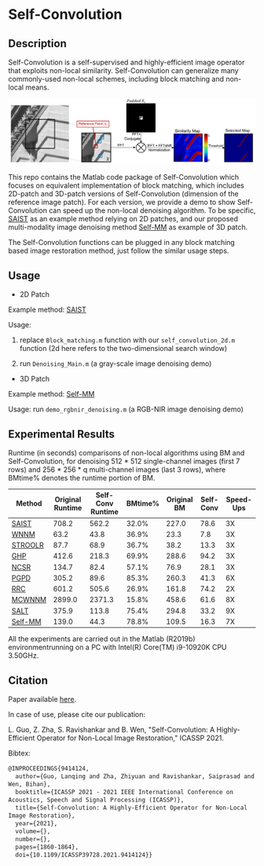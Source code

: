 # Self-Convolution

Description
-----

Self-Convolution is a self-supervised and highly-efficient image operator that exploits non-local similarity. Self-Convolution can generalize many commonly-used non-local schemes, including block matching and non-local means. 

![avatar](self-conv.png)

This repo contains the Matlab code package of Self-Convolution which focuses on equivalent  implementation of block matching, which includes 2D-patch and 3D-patch versions of Self-Convolution (dimension of the reference image patch). For each version, we provide a demo to show Self-Convolution can speed up the non-local denoising algorithm. To be specific, [SAIST](http://see.xidian.edu.cn/faculty/wsdong/Papers/Journal/TIP_LASSC.pdf) as an example method relying on 2D patches, and our proposed multi-modality image denoising method [Self-MM](https://arxiv.org/abs/2006.13714) as example of 3D patch. 

The Self-Convolution functions can be plugged in any block matching based image restoration method, just follow the similar usage steps.

Usage
-----
* 2D Patch

Example method: [SAIST](http://see.xidian.edu.cn/faculty/wsdong/Papers/Journal/TIP_LASSC.pdf)

Usage: 

1. replace `Block_matching.m` function with our `self_convolution_2d.m` function (2d here refers to the two-dimensional search window)

2. run `Denoising_Main.m` (a gray-scale image denoising demo)

* 3D Patch

Example method: [Self-MM](https://arxiv.org/abs/2006.13714)

Usage: run `demo_rgbnir_denoising.m` (a RGB-NIR image denoising demo)

Experimental Results
-----
Runtime (in seconds) comparisons of non-local algorithms using BM and Self-Convolution, for denoising 512 * 512 single-channel images (first 7 rows) and 256 * 256 * q multi-channel images  (last 3 rows), where BMtime\% denotes the runtime portion of BM.

|  Method   | Original Runtime | Self-Conv Runtime | BMtime\% |Original BM | Self-Conv | Speed-Ups|
|  ----  | ----  | ----  | ----  | ----  | ----  | ----  |
| [SAIST](http://see.xidian.edu.cn/faculty/wsdong/Papers/Journal/TIP_LASSC.pdf) | 708.2 | 562.2 | 32.0\% |227.0 |78.6 |3X |
| [WNNM](https://ieeexplore.ieee.org/document/6909762) | 63.2 | 43.8 | 36.9\% | 23.3 |7.8| 3X |
| [STROOLR](http://ieeexplore.ieee.org/abstract/document/7952566/) | 87.7 | 68.9 | 36.7\% | 38.2 | 13.3 | 3X |
| [GHP](https://www.cv-foundation.org/openaccess/content_cvpr_2013/papers/Zuo_Texture_Enhanced_Image_2013_CVPR_paper.pdf)|  412.6 | 218.3 |69.9\% |288.6 |94.2 |3X|
| [NCSR](http://www4.comp.polyu.edu.hk/~cslzhang/paper/NCSR_TIP_final.pdf) |  134.7 | 82.4 | 57.1\% | 76.9 | 28.1 | 3X |
| [PGPD](http://www4.comp.polyu.edu.hk/~cslzhang/paper/PGPD.pdf) |  305.2 | 89.6 | 85.3\%| 260.3  | 41.3 | 6X|
| [RRC](https://arxiv.org/abs/1807.02504)  | 601.2 | 505.6 | 26.9\%| 161.8  | 74.2 | 2X |
| [MCWNNM](http://www4.comp.polyu.edu.hk/~csjunxu/paper/MCWNNM.pdf) | 2899.0 | 2371.3 | 15.8\%| 458.6  | 61.6 | 8X |
|[SALT](http://transformlearning.csl.illinois.edu/assets/Bihan/ConferencePapers/BihanICCV2017salt.pdf) | 375.9 |113.8 |75.4\% |294.8  |33.2 |9X|
| [Self-MM](https://arxiv.org/abs/2006.13714) |139.0| 44.3 |78.8\% |109.5 |16.3 |7X|

All the experiments are carried out in the Matlab (R2019b) environmentrunning on a PC with Intel(R) Core(TM) i9-10920K CPU 3.50GHz.

Citation
-----
Paper available [here](https://ieeexplore.ieee.org/document/9414124). 

In case of use, please cite our publication:

L. Guo, Z. Zha, S. Ravishankar and B. Wen, "Self-Convolution: A Highly-Efficient Operator for Non-Local Image Restoration," ICASSP 2021.

Bibtex:
```
@INPROCEEDINGS{9414124,
  author={Guo, Lanqing and Zha, Zhiyuan and Ravishankar, Saiprasad and Wen, Bihan},
  booktitle={ICASSP 2021 - 2021 IEEE International Conference on Acoustics, Speech and Signal Processing (ICASSP)}, 
  title={Self-Convolution: A Highly-Efficient Operator for Non-Local Image Restoration}, 
  year={2021},
  volume={},
  number={},
  pages={1860-1864},
  doi={10.1109/ICASSP39728.2021.9414124}}
```
